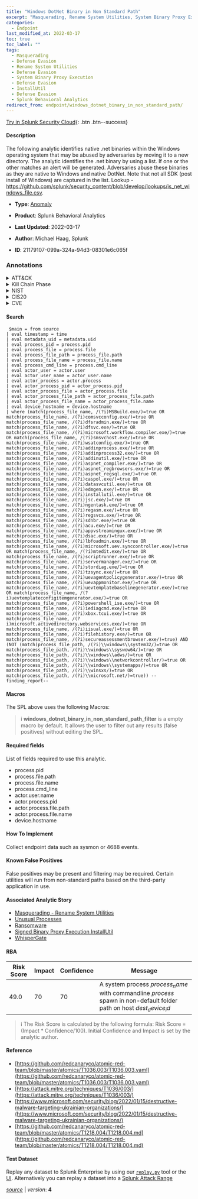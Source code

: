 ```yaml
---
title: "Windows DotNet Binary in Non Standard Path"
excerpt: "Masquerading, Rename System Utilities, System Binary Proxy Execution, InstallUtil"
categories:
  - Endpoint
last_modified_at: 2022-03-17
toc: true
toc_label: ""
tags:
  - Masquerading
  - Defense Evasion
  - Rename System Utilities
  - Defense Evasion
  - System Binary Proxy Execution
  - Defense Evasion
  - InstallUtil
  - Defense Evasion
  - Splunk Behavioral Analytics
redirect_from: endpoint/windows_dotnet_binary_in_non_standard_path/
---
```




[Try in Splunk Security Cloud](https://www.splunk.com/en_us/cyber-security.html){: .btn .btn--success}

#### Description

The following analytic identifies native .net binaries within the Windows operating system that may be abused by adversaries by moving it to a new directory. The analytic identifies the .net binary by using a list. If one or the other matches an alert will be generated. Adversaries abuse these binaries as they are native to Windows and native DotNet. Note that not all SDK (post install of Windows) are captured in the list. Lookup - https://github.com/splunk/security_content/blob/develop/lookups/is_net_windows_file.csv.

- **Type**: [Anomaly](https://github.com/splunk/security_content/wiki/Detection-Analytic-Types)
- **Product**: Splunk Behavioral Analytics

- **Last Updated**: 2022-03-17
- **Author**: Michael Haag, Splunk
- **ID**: 21179107-099a-324a-94d3-08301e6c065f

### Annotations
<details>
  <summary>ATT&CK</summary>

<div markdown="1">

#### [ATT&CK](https://attack.mitre.org/)

| ID          | Technique   | Tactic         |
| ----------- | ----------- |--------------- |
| [T1036](https://attack.mitre.org/techniques/T1036/) | Masquerading | Defense Evasion |

| [T1036.003](https://attack.mitre.org/techniques/T1036/003/) | Rename System Utilities | Defense Evasion |

| [T1218](https://attack.mitre.org/techniques/T1218/) | System Binary Proxy Execution | Defense Evasion |

| [T1218.004](https://attack.mitre.org/techniques/T1218/004/) | InstallUtil | Defense Evasion |

</div>
</details>


<details>
  <summary>Kill Chain Phase</summary>

<div markdown="1">

* Exploitation


</div>
</details>


<details>
  <summary>NIST</summary>

<div markdown="1">

* DE.AE



</div>
</details>

<details>
  <summary>CIS20</summary>

<div markdown="1">

* CIS 10



</div>
</details>

<details>
  <summary>CVE</summary>

<div markdown="1">


</div>
</details>


#### Search

```
 $main = from source  
| eval timestamp = time  
| eval metadata_uid = metadata.uid  
| eval process_pid = process.pid 
| eval process_file = process.file 
| eval process_file_path = process_file.path 
| eval process_file_name = process_file.name 
| eval process_cmd_line = process.cmd_line 
| eval actor_user = actor.user 
| eval actor_user_name = actor_user.name 
| eval actor_process = actor.process 
| eval actor_process_pid = actor_process.pid 
| eval actor_process_file = actor_process.file 
| eval actor_process_file_path = actor_process_file.path 
| eval actor_process_file_name = actor_process_file.name 
| eval device_hostname = device.hostname 
| where (match(process_file_name, /(?i)MSBuild.exe/)=true OR match(process_file_name, /(?i)comsvcconfig.exe/)=true OR match(process_file_name, /(?i)dfsradmin.exe/)=true OR match(process_file_name, /(?i)dfsvc.exe/)=true OR match(process_file_name, /(?i)microsoft.workflow.compiler.exe/)=true OR match(process_file_name, /(?i)smsvchost.exe/)=true OR match(process_file_name, /(?i)wsatconfig.exe/)=true OR match(process_file_name, /(?i)addinprocess.exe/)=true OR match(process_file_name, /(?i)addinprocess32.exe/)=true OR match(process_file_name, /(?i)addinutil.exe/)=true OR match(process_file_name, /(?i)aspnet_compiler.exe/)=true OR match(process_file_name, /(?i)aspnet_regbrowsers.exe/)=true OR match(process_file_name, /(?i)aspnet_regsql.exe/)=true OR match(process_file_name, /(?i)caspol.exe/)=true OR match(process_file_name, /(?i)datasvcutil.exe/)=true OR match(process_file_name, /(?i)edmgen.exe/)=true OR match(process_file_name, /(?i)installutil.exe/)=true OR match(process_file_name, /(?i)jsc.exe/)=true OR match(process_file_name, /(?i)ngentask.exe/)=true OR match(process_file_name, /(?i)regasm.exe/)=true OR match(process_file_name, /(?i)regsvcs.exe/)=true OR match(process_file_name, /(?i)sdnbr.exe/)=true OR match(process_file_name, /(?i)acu.exe/)=true OR match(process_file_name, /(?i)appvstreamingux.exe/)=true OR match(process_file_name, /(?i)dsac.exe/)=true OR match(process_file_name, /(?i)lbfoadmin.exe/)=true OR match(process_file_name, /(?i)microsoft.uev.synccontroller.exe/)=true OR match(process_file_name, /(?i)mtedit.exe/)=true OR match(process_file_name, /(?i)scriptrunner.exe/)=true OR match(process_file_name, /(?i)servermanager.exe/)=true OR match(process_file_name, /(?i)stordiag.exe/)=true OR match(process_file_name, /(?i)tzsync.exe/)=true OR match(process_file_name, /(?i)uevagentpolicygenerator.exe/)=true OR match(process_file_name, /(?i)uevappmonitor.exe/)=true OR match(process_file_name, /(?i)uevtemplatebaselinegenerator.exe/)=true OR match(process_file_name, /(?i)uevtemplateconfigitemgenerator.exe/)=true OR match(process_file_name, /(?i)powershell_ise.exe/)=true OR match(process_file_name, /(?i)iediagcmd.exe/)=true OR match(process_file_name, /(?i)xbox.tcui.exe/)=true OR match(process_file_name, /(?i)microsoft.activedirectory.webservices.exe/)=true OR match(process_file_name, /(?i)iisual.exe/)=true OR match(process_file_name, /(?i)filehistory.exe/)=true OR match(process_file_name, /(?i)secureassessmentbrowser.exe/)=true) AND (NOT (match(process_file_path, /(?i)\\windows\\system32/)=true OR match(process_file_path, /(?i)\\windows\\syswow64/)=true OR match(process_file_path, /(?i)\\windows\\adws/)=true OR match(process_file_path, /(?i)\\windows\\networkcontroller/)=true OR match(process_file_path, /(?i)\\windows\\systemapps/)=true OR match(process_file_path, /(?i)\\winsxs/)=true OR match(process_file_path, /(?i)\\microsoft.net/)=true)) --finding_report--
```

#### Macros
The SPL above uses the following Macros:

> :information_source:
> **windows_dotnet_binary_in_non_standard_path_filter** is a empty macro by default. It allows the user to filter out any results (false positives) without editing the SPL.



#### Required fields
List of fields required to use this analytic.
* process.pid
* process.file.path
* process.file.name
* process.cmd_line
* actor.user.name
* actor.process.pid
* actor.process.file.path
* actor.process.file.name
* device.hostname



#### How To Implement
Collect endpoint data such as sysmon or 4688 events.
#### Known False Positives
False positives may be present and filtering may be required. Certain utilities will run from non-standard paths based on the third-party application in use.

#### Associated Analytic Story
* [Masquerading - Rename System Utilities](/stories/masquerading_-_rename_system_utilities)
* [Unusual Processes](/stories/unusual_processes)
* [Ransomware](/stories/ransomware)
* [Signed Binary Proxy Execution InstallUtil](/stories/signed_binary_proxy_execution_installutil)
* [WhisperGate](/stories/whispergate)




#### RBA

| Risk Score  | Impact      | Confidence   | Message      |
| ----------- | ----------- |--------------|--------------|
| 49.0 | 70 | 70 | A system process $process_name$ with commandline $process$ spawn in non-default folder path on host $dest_device_id$ |


> :information_source:
> The Risk Score is calculated by the following formula: Risk Score = (Impact * Confidence/100). Initial Confidence and Impact is set by the analytic author.


#### Reference

* [https://github.com/redcanaryco/atomic-red-team/blob/master/atomics/T1036.003/T1036.003.yaml](https://github.com/redcanaryco/atomic-red-team/blob/master/atomics/T1036.003/T1036.003.yaml)
* [https://attack.mitre.org/techniques/T1036/003/](https://attack.mitre.org/techniques/T1036/003/)
* [https://www.microsoft.com/security/blog/2022/01/15/destructive-malware-targeting-ukrainian-organizations/](https://www.microsoft.com/security/blog/2022/01/15/destructive-malware-targeting-ukrainian-organizations/)
* [https://github.com/redcanaryco/atomic-red-team/blob/master/atomics/T1218.004/T1218.004.md](https://github.com/redcanaryco/atomic-red-team/blob/master/atomics/T1218.004/T1218.004.md)



#### Test Dataset
Replay any dataset to Splunk Enterprise by using our [`replay.py`](https://github.com/splunk/attack_data#using-replaypy) tool or the [UI](https://github.com/splunk/attack_data#using-ui).
Alternatively you can replay a dataset into a [Splunk Attack Range](https://github.com/splunk/attack_range#replay-dumps-into-attack-range-splunk-server)




[*source*](https://github.com/splunk/security_content/tree/develop/detections/endpoint/windows_dotnet_binary_in_non_standard_path.yml) \| *version*: **4**